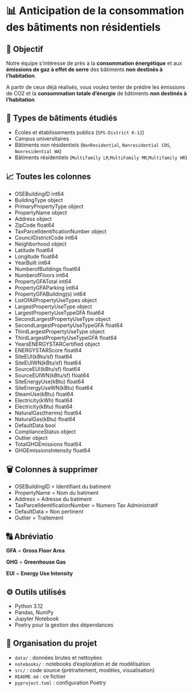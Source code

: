 # 📊 Anticipation de la consommation des bâtiments non résidentiels

## 🎯 Objectif

Notre équipe s’intéresse de près à la **consommation énergétique** et aux **émissions de gaz à effet de serre** des bâtiments **non destinés à l’habitation**.

A partir de ceux déjà réalisés, vous voulez tenter de prédire les émissions de CO2 et la **consommation totale d’énergie** de bâtiments **non destinés à l’habitation**

## 🏢 Types de bâtiments étudiés

- Écoles et établissements publics (`SPS-District K-12`)
- Campus universitaires
- Bâtiments non résidentiels (`NonResidential`, `Nonresidential COS`, `Nonresidential WA`)
- Bâtiments résidentiels (`Multifamily LR`,`MultiFamily MR`,`Multifamily HR`)

## 📈 Toutes les colonnes

* OSEBuildingID                        int64
* BuildingType                        object
* PrimaryPropertyType                 object
* PropertyName                        object
* Address                             object
* ZipCode                            float64
* TaxParcelIdentificationNumber       object
* CouncilDistrictCode                  int64
* Neighborhood                        object
* Latitude                           float64
* Longitude                          float64
* YearBuilt                            int64
* NumberofBuildings                  float64
* NumberofFloors                       int64
* PropertyGFATotal                     int64
* PropertyGFAParking                   int64
* PropertyGFABuilding(s)               int64
* ListOfAllPropertyUseTypes           object
* LargestPropertyUseType              object
* LargestPropertyUseTypeGFA          float64
* SecondLargestPropertyUseType        object
* SecondLargestPropertyUseTypeGFA    float64
* ThirdLargestPropertyUseType         object
* ThirdLargestPropertyUseTypeGFA     float64
* YearsENERGYSTARCertified            object
* ENERGYSTARScore                    float64
* SiteEUI(kBtu/sf)                   float64
* SiteEUIWN(kBtu/sf)                 float64
* SourceEUI(kBtu/sf)                 float64
* SourceEUIWN(kBtu/sf)               float64
* SiteEnergyUse(kBtu)                float64
* SiteEnergyUseWN(kBtu)              float64
* SteamUse(kBtu)                     float64
* Electricity(kWh)                   float64
* Electricity(kBtu)                  float64
* NaturalGas(therms)                 float64
* NaturalGas(kBtu)                   float64
* DefaultData                           bool
* ComplianceStatus                    object
* Outlier                             object
* TotalGHGEmissions                  float64
* GHGEmissionsIntensity              float64



## 🗑️ **Colonnes à supprimer**

* OSEBuildingID = Identifiant du batiment
* PropertyName = Nom du batiment
* Address = Adresse du batiment
* TaxParcelIdentificationNumber = Numero Tax Administratif
* DefaultData = Non pertinent
* Outlier = Traitement

## 🔠 Abréviatio

**GFA** = **Gross Floor Area**

**GHG** = **Greenhouse Gas**

**EUI** = **Energy Use Intensity**


## ⚙️ Outils utilisés

- Python 3.12
- Pandas, NumPy
- Jupyter Notebook
- Poetry pour la gestion des dépendances

## 📁 Organisation du projet

- `data/` : données brutes et nettoyées
- `notebooks/` : notebooks d’exploration et de modélisation
- `src/` : code source (prétraitement, modèles, visualisation)
- `README.md` : ce fichier
- `pyproject.toml` : configuration Poetry

